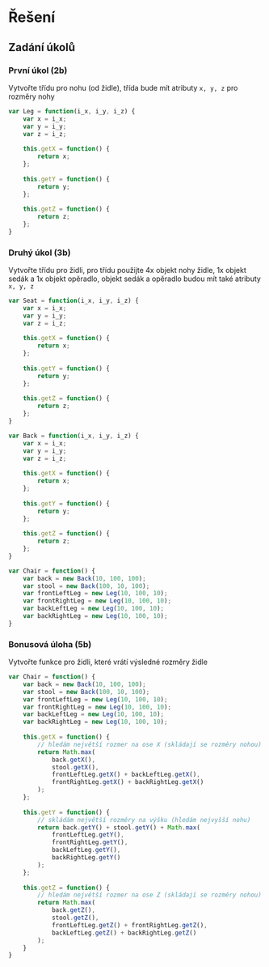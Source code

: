 # Řešení
## Zadání úkolů
### První úkol (2b)
Vytvořte třídu pro nohu (od židle), třída bude mít atributy ```x, y, z``` pro rozměry nohy

```javascript
var Leg = function(i_x, i_y, i_z) {
    var x = i_x;
    var y = i_y;
    var z = i_z;
    
    this.getX = function() { 
    	return x;
    };
    
    this.getY = function() { 
    	return y;
    };
    
    this.getZ = function() { 
    	return z;
    };
}
```

### Druhý úkol (3b)
Vytvořte třídu pro židli, pro třídu použijte 4x objekt nohy židle, 1x objekt sedák a 1x objekt opěradlo, objekt sedák a opěradlo budou mít také atributy ```x, y, z```

```javascript
var Seat = function(i_x, i_y, i_z) {
    var x = i_x;
    var y = i_y;
    var z = i_z;
    
    this.getX = function() { 
    	return x;
    };
    
    this.getY = function() { 
    	return y;
    };
    
    this.getZ = function() { 
    	return z;
    };
}

var Back = function(i_x, i_y, i_z) {
    var x = i_x;
    var y = i_y;
    var z = i_z;
    
    this.getX = function() { 
    	return x;
    };
    
    this.getY = function() { 
    	return y;
    };
    
    this.getZ = function() { 
    	return z;
    };
}

var Chair = function() {
    var back = new Back(10, 100, 100);
    var stool = new Back(100, 10, 100);
    var frontLeftLeg = new Leg(10, 100, 10);
    var frontRightLeg = new Leg(10, 100, 10);
    var backLeftLeg = new Leg(10, 100, 10);
    var backRightLeg = new Leg(10, 100, 10);
}
```

### Bonusová úloha (5b)
Vytvořte funkce pro židli, které vrátí výsledné rozměry židle

```javascript
var Chair = function() {
    var back = new Back(10, 100, 100);
    var stool = new Back(100, 10, 100);
    var frontLeftLeg = new Leg(10, 100, 10);
    var frontRightLeg = new Leg(10, 100, 10);
    var backLeftLeg = new Leg(10, 100, 10);
    var backRightLeg = new Leg(10, 100, 10);
    
    this.getX = function() {
    	// hledám největší rozmer na ose X (skládají se rozměry nohou)
    	return Math.max(
    		back.getX(),
    		stool.getX(),
    		frontLeftLeg.getX() + backLeftLeg.getX(),
    		frontRightLeg.getX() + backRightLeg.getX()
        );
    };
    
    this.getY = function() {
    	// skládám největší rozměry na výšku (hledám nejvyšší nohu)
    	return back.getY() + stool.getY() + Math.max(
    		frontLeftLeg.getY(),
            frontRightLeg.getY(),
            backLeftLeg.getY(),
            backRightLeg.getY()
        );
    };
    
    this.getZ = function() {
    	// hledám největší rozmer na ose Z (skládají se rozměry nohou)
    	return Math.max(
            back.getZ(),
            stool.getZ(),
            frontLeftLeg.getZ() + frontRightLeg.getZ(),
            backLeftLeg.getZ() + backRightLeg.getZ()
        );
    }
}
```
